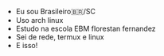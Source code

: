 * Eu sou Brasileiro🇧🇷/SC
* Uso arch linux
* Estudo na escola EBM florestan fernandez
* Sei de rede, termux e linux
* E isso!
